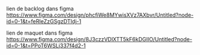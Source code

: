 lien de backlog dans figma 
https://www.figma.com/design/phcfiWe8MYwisXVz7AXbvr/Untitled?node-id=0-1&t=feRleZzGSgzDTIdj-1

lien de maquet dans figma 
https://www.figma.com/design/8J3czzVDlXTT5kF6kDGIIO/Untitled?node-id=0-1&t=PPoT6WSLj337f4d2-1
